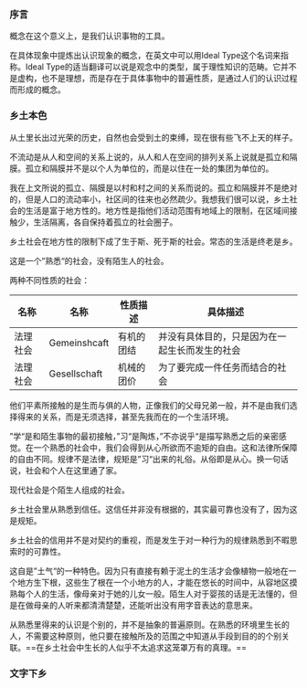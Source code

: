 ### 序言

概念在这个意义上，是我们认识事物的工具。

在具体现象中提炼出认识现象的概念，在英文中可以用Ideal Type这个名词来指称。Ideal Type的适当翻译可以说是观念中的类型，属于理性知识的范畴。它并不是虚构，也不是理想，而是存在于具体事物中的普遍性质，是通过人们的认识过程而形成的概念。

### 乡土本色

从土里长出过光荣的历史，自然也会受到土的束缚，现在很有些飞不上天的样子。

不流动是从人和空间的关系上说的，从人和人在空间的排列关系上说就是孤立和隔膜。孤立和隔膜并不是以个人为单位的，而是以住在一处的集团为单位的。

我在上文所说的孤立、隔膜是以村和村之间的关系而说的。孤立和隔膜并不是绝对的，但是人口的流动率小，社区间的往来也必然疏少。我想我们很可以说，乡土社会的生活是富于地方性的。地方性是指他们活动范围有地域上的限制，在区域间接触少，生活隔离，各自保持着孤立的社会圈子。

乡土社会在地方性的限制下成了生于斯、死于斯的社会。常态的生活是终老是乡。

这是一个”熟悉“的社会，没有陌生人的社会。

两种不同性质的社会：

| 名称     | 名称         | 性质描述   | 具体描述                                       |
| -------- | ------------ | ---------- | ---------------------------------------------- |
| 法理社会 | Gemeinshcaft | 有机的团结 | 并没有具体目的，只是因为在一起生长而发生的社会 |
| 法理社会 | Gesellschaft | 机械的团价 | 为了要完成一件任务而结合的社会                 |

他们平素所接触的是生而与俱的人物，正像我们的父母兄弟一般，并不是由我们选择得来的关系，而是无须选择，甚至先我而在的一个生活环境。

”学“是和陌生事物的最初接触，”习“是陶炼，”不亦说乎“是描写熟悉之后的亲密感觉。在一个熟悉的社会中，我们会得到从心所欲而不逾矩的自由。这和法律所保障的自由不同。规律不是法律，规矩是”习“出来的礼俗。从俗即是从心。换一句话说，社会和个人在这里通了家。

现代社会是个陌生人组成的社会。

乡土社会里从熟悉到信任。这信任并非没有根据的，其实最可靠也没有了，因为这是规矩。

乡土社会的信用并不是对契约的重视，而是发生于对一种行为的规律熟悉到不暇思索时的可靠性。

这自是”土气“的一种特色。因为只有直接有赖于泥土的生活才会像植物一般地在一个地方生下根，这些生了根在一个小地方的人，才能在悠长的时间中，从容地区摸熟每个人的生活，像母亲对于她的儿女一般。陌生人对于婴孩的话是无法懂的，但是在做母亲的人听来都清清楚楚，还能听出没有用字音表达的意思来。

从熟悉里得来的认识是个别的，并不是抽象的普遍原则。在熟悉的环境里生长的人，不需要这种原则，他只要在接触所及的范围之中知道从手段到目的的个别关联。==在乡土社会中生长的人似乎不太追求这笼罩万有的真理。==

### 文字下乡


